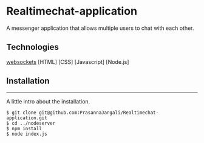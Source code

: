 # Realtimechat-application
A messenger application that allows multiple users to chat with each other.

## Technologies
[websockets](https://socket.io/)
[HTML]
[CSS]
[Javascript]
[Node.js]

## Installation
***
A little intro about the installation. 
```
$ git clone git@github.com:PrasannaJangali/Realtimechat-application.git
$ cd ../nodeserver
$ npm install
$ node index.js

